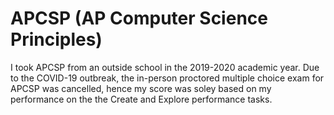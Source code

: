 # APCSP (AP Computer Science Principles)

I took APCSP from an outside school in the 2019-2020 academic year. 
Due to the COVID-19 outbreak, the in-person proctored multiple choice exam for APCSP was cancelled, hence my score was soley based on my performance on the the Create and Explore performance tasks. 
